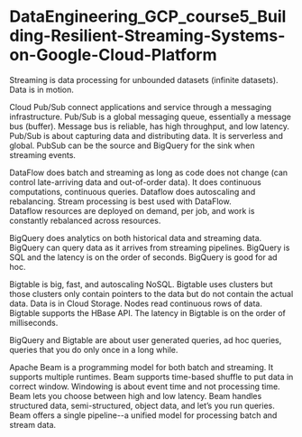 # DataEngineering_GCP_course5_Building-Resilient-Streaming-Systems-on-Google-Cloud-Platform


Streaming is data processing for unbounded datasets (infinite datasets). Data is in motion.


Cloud Pub/Sub connect applications and service through a messaging infrastructure. Pub/Sub is a global messaging queue, essentially a 
message bus (buffer). Message bus is reliable, has high throughput, and low latency. Pub/Sub is about capturing data and distributing data.
It is serverless and global.  PubSub can be the source and BigQuery for the sink when streaming events.


DataFlow does batch and streaming as long as code does not change (can control late-arriving data and out-of-order data). It does 
continuous computations, continuous queries.  Dataflow does autoscaling and rebalancing.  Stream processing is best used with DataFlow.  
Dataflow resources are deployed on demand, per job, and work is constantly rebalanced across resources.


BigQuery does analytics on both historical data and streaming data.  BigQuery can query data as it arrives from streaming pipelines. 
BigQuery is SQL and the latency is on the order of seconds.  BigQuery is good for ad hoc.


Bigtable is big, fast, and autoscaling NoSQL. Bigtable uses clusters but those clusters only contain pointers to the data but do not 
contain the actual data. Data is in Cloud Storage.  Nodes read continuous rows of data.  Bigtable supports the HBase API. The latency in 
Bigtable is on the order of milliseconds.


BigQuery and Bigtable are about user generated queries, ad hoc queries, queries that you do only once in a long while.


Apache Beam is a programming model for both batch and streaming. It supports multiple runtimes. Beam supports time-based shuffle to put 
data in correct window. Windowing is about event time and not processing time. Beam lets you choose between high and low latency. Beam 
handles structured data, semi-structured, object data, and let’s you run queries. Beam offers a single pipeline--a unified model for 
processing batch and stream data.
